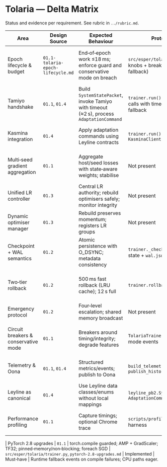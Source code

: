 # Tolaria — Delta Matrix

Status and evidence per requirement. See rubric in `../rubric.md`.

| Area | Design Source | Expected Behaviour | Prototype Evidence | Status | Severity | Notes |
| --- | --- | --- | --- | --- | --- | --- |
| Epoch lifecycle & budget | `01.1-tolaria-epoch-lifecycle.md` | End‑of‑epoch work ≤18 ms; enforce guard and conservative mode on breach | `src/esper/tolaria/trainer.py` (budget knobs + breaker + conservative fallback) | Implemented | Must‑have | Budgets enforced with breaker + telemetry escalation; conservative mode entered automatically. |
| Tamiyo handshake | `01.1`, `01.4` | Build `SystemStatePacket`, invoke Tamiyo with timeout (≈2 s), process `AdaptationCommand` | `trainer.run()` wraps Tamiyo/Kasmina calls with timeouts and conservative fallback | Implemented | Should‑have | Timeouts convert to conservative commands; security/HMAC handled upstream. |
| Kasmina integration | `01.4` | Apply adaptation commands using Leyline contracts | `trainer.run()` calls `KasminaClient.apply_command` | Implemented | Should‑have | Minimal application path with timeout + warning events; no escalation/broadcast. |
| Multi‑seed gradient aggregation | `01.1` | Aggregate host/seed losses with state‑aware weights; stabilise | Not present | Missing | Should‑have | Only standard loss; no per‑seed weighting or PCGrad‑like conflict handling. |
| Unified LR controller | `01.3` | Central LR authority; rebuild optimisers safely; monitor integrity | Not present | Missing | Must‑have | Trainer uses raw optimiser; no LR governance or rebuild path. |
| Dynamic optimiser manager | `01.3` | Rebuild preserves momentum; registers LR groups | Not present | Missing | Should‑have | No support in prototype. |
| Checkpoint + WAL semantics | `01.2` | Atomic persistence with O_DSYNC; metadata consistency | `trainer._checkpoint()` saves torch state + `wal.json` | Partially Implemented | Should‑have | WAL exists; no O_DSYNC/atomicity guarantees; single last‑checkpoint only. |
| Two‑tier rollback | `01.2` | 500 ms fast rollback (LRU cache); 12 s full | `trainer.rollback_to_last_checkpoint()` | Missing | Must‑have | Only restores last checkpoint; no fast/full coordinators, no shared‑memory signalling. |
| Emergency protocol | `01.2` | Four‑level escalation; shared memory broadcast | Not present | Missing | Must‑have | No severity handling or broadcast. |
| Circuit breakers & conservative mode | `01.1` | Breakers around timing/integrity; degrade features | `TolariaTrainer` breaker + conservative mode events | Implemented | Must‑have | Breaker tracks failures; conservative mode emits telemetry + priority hint. |
| Telemetry & Oona | `01.1`, `01.4` | Structured metrics/events; publish to Oona | `build_telemetry_packet`, `publish_history()` | Implemented | Should‑have | No emergency bypass/priorities; basic metrics present. |
| Leyline as canonical | `01.4` | Use Leyline data classes/enums without local mappings | `leyline_pb2.SystemStatePacket`, `AdaptationCommand` | Implemented | Must‑have | Contracts respected in prototype. |
| Performance profiling | `01.1` | Capture timings; optional Chrome trace | `scripts/profile_tolaria.py` external harness | Partially Implemented | Nice‑to‑have | External profiler available; optional in‑trainer hooks not wired. |

| PyTorch 2.8 upgrades | `01.1` | torch.compile guarded; AMP + GradScaler; TF32; pinned‑memory/non‑blocking; foreach SGD | `src/esper/tolaria/trainer.py`, `pytorch-2.8-upgrades.md` | Implemented | Must‑have | Runtime fallback events on compile failures; CPU paths eager.

